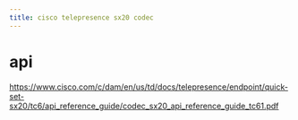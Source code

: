 ```yaml
---
title: cisco telepresence sx20 codec
---
```


# api
https://www.cisco.com/c/dam/en/us/td/docs/telepresence/endpoint/quick-set-sx20/tc6/api_reference_guide/codec_sx20_api_reference_guide_tc61.pdf
